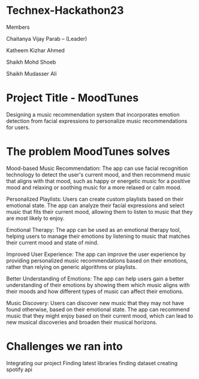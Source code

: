# Technex-Hackathon23

Members

Chaitanya Vijay Parab – (Leader)

Katheem Kizhar Ahmed 

Shaikh Mohd Shoeb  

Shaikh Mudasser Ali


# Project Title - MoodTunes

Designing a music recommendation system that incorporates emotion detection from facial expressions to personalize music recommendations for users.




# The problem MoodTunes solves

Mood-based Music Recommendation: The app can use facial recognition technology to detect the user's current mood, and then recommend music that aligns with that mood, such as happy or energetic music for a positive mood and relaxing or soothing music for a more relaxed or calm mood.

Personalized Playlists: Users can create custom playlists based on their emotional state. The app can analyze their facial expressions and select music that fits their current mood, allowing them to listen to music that they are most likely to enjoy.

Emotional Therapy: The app can be used as an emotional therapy tool, helping users to manage their emotions by listening to music that matches their current mood and state of mind.

Improved User Experience: The app can improve the user experience by providing personalized music recommendations based on their emotions, rather than relying on generic algorithms or playlists.

Better Understanding of Emotions: The app can help users gain a better understanding of their emotions by showing them which music aligns with their moods and how different types of music can affect their emotions.

Music Discovery: Users can discover new music that they may not have found otherwise, based on their emotional state. The app can recommend music that they might enjoy based on their current mood, which can lead to new musical discoveries and broaden their musical horizons.




# Challenges we ran into

Integrating our project
Finding latest libraries
finding dataset
creating spotify api
